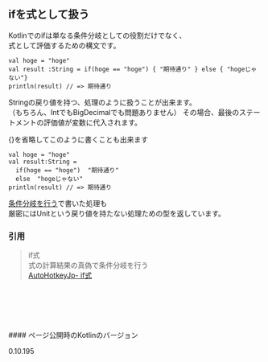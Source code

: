 ## ifを式として扱う


Kotlinでのifは単なる条件分岐としての役割だけでなく、   
式として評価するための構文です。


    val hoge = "hoge"
    val result :String = if(hoge == "hoge") { "期待通り" } else { "hogeじゃない"}
    println(result) // => 期待通り

   
   
Stringの戻り値を持つ、処理のように扱うことが出来ます。   
（もちろん、IntでもBigDecimalでも問題ありません）
その場合、最後のステートメントの評価値が変数に代入されます。

   
   
   
{}を省略してこのように書くことも出来ます
   
   
   
   

    val hoge = "hoge"
    val result:String = 
      if(hoge == "hoge")  "期待通り" 
      else  "hogeじゃない"
    println(result) // => 期待通り
   
   
   
   
[条件分岐を行う](../if-statement)で書いた処理も   
厳密にはUnitという戻り値を持たない処理ための型を返しています。
  
   
### 引用  
  
   
   
    
> if式   
> 式の計算結果の真偽で条件分岐を行う   
[AutoHotkeyJp- if式](https://sites.google.com/site/autohotkeyjp/reference/commands/IfExpression)
   
   
   
  
<br/>
<br/>
<br/>
<br/>
<br/>
#### ページ公開時のKotlinのバージョン
   
0.10.195 
 
